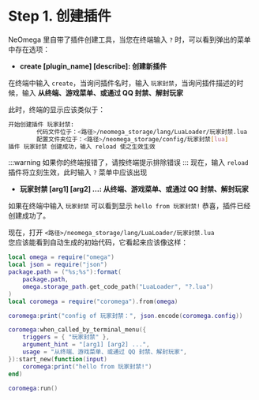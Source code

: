 # Step 1. 创建插件

NeOmega 里自带了插件创建工具，当您在终端输入 `?` 时，可以看到弹出的菜单中存在选项：

- **create [plugin_name] [describe]: 创建新插件**

在终端中输入 `create`，当询问插件名时，输入 `玩家封禁`，当询问插件描述的时候，输入 **从终端、游戏菜单、或通过 QQ 封禁、解封玩家**

此时，终端的显示应该类似于：

```bash
开始创建插件 玩家封禁:
        代码文件位于：<路径>/neomega_storage/lang/LuaLoader/玩家封禁.lua
        配置文件夹位于：<路径>/neomega_storage/config/玩家封禁[lua]
插件 玩家封禁 创建成功，输入 reload 使之生效生效
```

:::warning
如果你的终端报错了，请按终端提示排除错误
:::
现在，输入 `reload` 插件将立刻生效，此时输入 `?` 菜单中应该出现

- **玩家封禁 [arg1] [arg2] ...: 从终端、游戏菜单、或通过 QQ 封禁、解封玩家**

如果在终端中输入 `玩家封禁` 可以看到显示 `hello from 玩家封禁!` 恭喜，插件已经创建成功了。

现在，打开 `<路径>/neomega_storage/lang/LuaLoader/玩家封禁.lua`<br>
您应该能看到自动生成的初始代码，它看起来应该像这样：

```lua
local omega = require("omega")
local json = require("json")
package.path = ("%s;%s"):format(
    package.path,
    omega.storage_path.get_code_path("LuaLoader", "?.lua")
)
local coromega = require("coromega").from(omega)

coromega:print("config of 玩家封禁：", json.encode(coromega.config))

coromega:when_called_by_terminal_menu({
    triggers = { "玩家封禁" },
    argument_hint = "[arg1] [arg2] ...",
    usage = "从终端、游戏菜单、或通过 QQ 封禁、解封玩家",
}):start_new(function(input)
    coromega:print("hello from 玩家封禁!")
end)

coromega:run()
```
